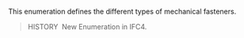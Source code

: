 ﻿This enumeration defines the different types of mechanical fasteners.

> HISTORY&nbsp; New Enumeration in IFC4.
